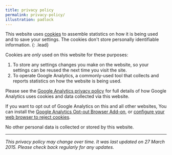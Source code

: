 ```yaml
---
title: privacy policy
permalink: privacy-policy/
illustration: padlock
---
```


This website uses [cookies](https://ico.org.uk/for-the-public/online/cookies.aspx "Information Commissioner's Office guidance for the public on cookies") to assemble statistics on how it is being used and to save your settings. The cookies don't store personally identifiable information.
{: .lead}

Cookies are *only* used on this website for these purposes:

1. To store any settings changes you make on the website, so your settings can be reused the next time you visit the site.
2. To operate Google Analytics, a commonly-used tool that collects and reports statistics on how the website is being used. 

Please see the [Google Analytics privacy policy](https://www.google.com/intl/en/analytics/learn/privacy.html) for full details of how Google Analytics uses cookies and data collected via this website.

If you want to opt out of Google Analytics on this and all other websites, You can install the [Google Analytics Opt-out Browser Add-on](https://tools.google.com/dlpage/gaoptout), or [configure your web browser to reject cookies](http://www.aboutcookies.org/DEFAULT.ASPX?page=1 "Guide to how to control cookies").

No other personal data is collected or stored by this website.

---

*This privacy policy may change over time. It was last updated on 27 March 2015. Please check back regularly for any updates.*
